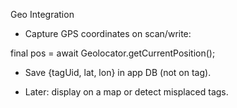 Geo Integration

- Capture GPS coordinates on scan/write:

final pos = await Geolocator.getCurrentPosition();

- Save {tagUid, lat, lon} in app DB (not on tag).

- Later: display on a map or detect misplaced tags.